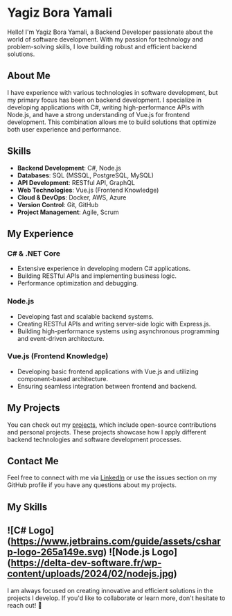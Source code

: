 # Yagiz Bora Yamali

Hello! I'm Yagiz Bora Yamali, a Backend Developer passionate about the world of software development. With my passion for technology and problem-solving skills, I love building robust and efficient backend solutions.

## About Me

I have experience with various technologies in software development, but my primary focus has been on backend development. I specialize in developing applications with C#, writing high-performance APIs with Node.js, and have a strong understanding of Vue.js for frontend development. This combination allows me to build solutions that optimize both user experience and performance.

## Skills

- **Backend Development**: C#, Node.js
- **Databases**: SQL (MSSQL, PostgreSQL, MySQL)
- **API Development**: RESTful API, GraphQL
- **Web Technologies**: Vue.js (Frontend Knowledge)
- **Cloud & DevOps**: Docker, AWS, Azure
- **Version Control**: Git, GitHub
- **Project Management**: Agile, Scrum

## My Experience

### C# & .NET Core

- Extensive experience in developing modern C# applications.
- Building RESTful APIs and implementing business logic.
- Performance optimization and debugging.

### Node.js

- Developing fast and scalable backend systems.
- Creating RESTful APIs and writing server-side logic with Express.js.
- Building high-performance systems using asynchronous programming and event-driven architecture.

### Vue.js (Frontend Knowledge)

- Developing basic frontend applications with Vue.js and utilizing component-based architecture.
- Ensuring seamless integration between frontend and backend.

## My Projects

You can check out my [projects](https:/github.com/yagizbora?tab=repositories), which include open-source contributions and personal projects. These projects showcase how I apply different backend technologies and software development processes.

## Contact Me

Feel free to connect with me via [LinkedIn](https://www.linkedin.com/in/yagiz-bora-yamali/) or use the issues section on my GitHub profile if you have any questions about my projects.


## My Skills

![C# Logo] (https://www.jetbrains.com/guide/assets/csharp-logo-265a149e.svg)
![Node.js Logo] (https://delta-dev-software.fr/wp-content/uploads/2024/02/nodejs.jpg)
---

I am always focused on creating innovative and efficient solutions in the projects I develop. If you'd like to collaborate or learn more, don't hesitate to reach out! 🚀
